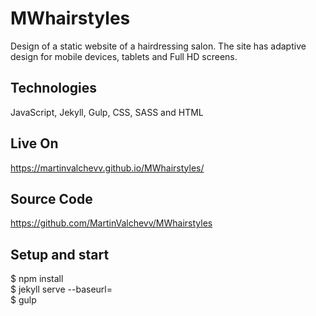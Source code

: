 # MWhairstyles

Design of a static website of a hairdressing salon. 
The site has adaptive design for mobile devices, tablets and Full HD screens.

## Technologies

JavaScript, Jekyll, Gulp, CSS, SASS and HTML

## Live On

https://martinvalchevv.github.io/MWhairstyles/


## Source Code

https://github.com/MartinValchevv/MWhairstyles

## Setup and start

$ npm install  
$ jekyll serve --baseurl=  
$ gulp